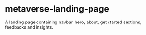 # metaverse-landing-page
 A landing page containing navbar, hero, about, get started sections, feedbacks and insights. 
